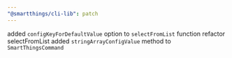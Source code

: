 ```yaml
---
"@smartthings/cli-lib": patch
---
```


added `configKeyForDefaultValue` option to `selectFromList` function
refactor selectFromList
added `stringArrayConfigValue` method to `SmartThingsCommand`

